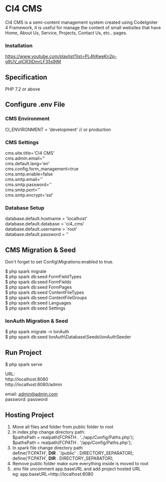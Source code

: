 # CI4 CMS
CI4 CMS is a semi-content management system created using CodeIgniter 4 Framework, it is useful for manage the content of small websites that have Home, About Us, Service, Projects, Contact Us, etc.. pages.

### Installation 

https://www.youtube.com/playlist?list=PL4hKweKn2p-g9UV_qlCR3IDmrLF35s9tM

## Specification

PHP 7.2 or above

## Configure .env File

### CMS Environment

CI_ENVIRONMENT = 'development'  // or production

### CMS Settings

cms.site.title='CI4 CMS'<br/>
cms.admin.email=''<br/>
cms.default.lang='en'<br/>
cms.config.form_management=true<br/>
cms.smtp.enable=false<br/>
cms.smtp.email=''<br/>
cms.smtp.password=''<br/>
cms.smtp.port=''<br/>
cms.smtp.encrypt='ssl'<br/>

### Database Setup

database.default.hostname = 'localhost'<br/>
database.default.database = 'ci4_cms'<br/>
database.default.username = 'root'<br/>
database.default.password = ''<br/>

## CMS Migration & Seed

Don't forget to set Config\Migrations:enabled to true.<br/>

$ php spark migrate<br/> 
$ php spark db:seed FormFieldTypes<br/>
$ php spark db:seed FormFields<br/>
$ php spark db:seed FormPages<br/>
$ php spark db:seed ContentFileTypes<br/>
$ php spark db:seed ContentFileGroups<br/>
$ php spark db:seed Languages<br/>
$ php spark db:seed Settings<br/>

### IonAuth Migration & Seed

$ php spark migrate -n IonAuth<br/>
$ php spark db:seed IonAuth\Database\Seeds\IonAuthSeeder<br/>


## Run Project 

$ php spark serve<br/>

URL:<br/>
http://localhost:8080<br/>
http://localhost:8080/admin<br/>

email: admin@admin.com<br/>
password: password<br/>


## Hosting Project 

1. Move all files and folder from public folder to root<br/>
2. In index.php change directory path:<br/>
$pathsPath = realpath(FCPATH . '../app/Config/Paths.php');<br/>
$pathsPath = realpath(FCPATH . '/app/Config/Paths.php');<br/>
3. In spark file change directory path<br/>
define('FCPATH', __DIR__ . '/public' . DIRECTORY_SEPARATOR);<br/>
define('FCPATH', __DIR__ . DIRECTORY_SEPARATOR);<br/>
4. Remove public folder make sure everything inside is moved to root<br/>
5. .env file uncomment app.baseURL and add project hosted URL<br/>
eg: app.baseURL=http://localhost:8080<br/>
